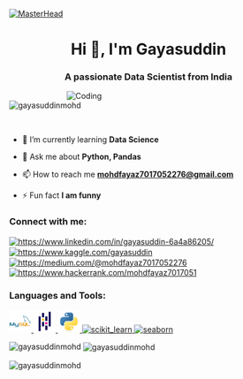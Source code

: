 [![MasterHead](https://media.licdn.com/dms/image/D5616AQFYRKlF8L9vtg/profile-displaybackgroundimage-shrink_350_1400/0/1687533726193?e=1697673600&v=beta&t=TcwrfmyqJLf3cS23MHfDyTj_56qvblO_1ZZDI1r-W0E)](https://GayasuddinMohd.io)



<h1 align="center">Hi 👋, I'm Gayasuddin</h1>
<h3 align="center">A passionate Data Scientist from India</h3>


<img align="right" alt="Coding" width="400" src="https://cdn.dribbble.com/users/1162077/screenshots/3848914/programmer.gif">







<p align="left"> <img src="https://komarev.com/ghpvc/?username=gayasuddinmohd&label=Profile%20views&color=0e75b6&style=flat" alt="gayasuddinmohd" /> </p>

<p align="left"> <a href="https://twitter.com/" target="blank"><img src="https://img.shields.io/twitter/follow/?logo=twitter&style=for-the-badge" alt="" /></a> </p>

- 🌱 I’m currently learning **Data Science**

- 💬 Ask me about **Python, Pandas**

- 📫 How to reach me **mohdfayaz7017052276@gmail.com**

- ⚡ Fun fact **I am funny**

<h3 align="left">Connect with me:</h3>
<p align="left">
<a href="https://linkedin.com/in/https://www.linkedin.com/in/gayasuddin-6a4a86205/" target="blank"><img align="center" src="https://raw.githubusercontent.com/rahuldkjain/github-profile-readme-generator/master/src/images/icons/Social/linked-in-alt.svg" alt="https://www.linkedin.com/in/gayasuddin-6a4a86205/" height="30" width="40" /></a>
<a href="https://kaggle.com/https://www.kaggle.com/gayasuddin" target="blank"><img align="center" src="https://raw.githubusercontent.com/rahuldkjain/github-profile-readme-generator/master/src/images/icons/Social/kaggle.svg" alt="https://www.kaggle.com/gayasuddin" height="30" width="40" /></a>
<a href="https://medium.com/https://medium.com/@mohdfayaz7017052276" target="blank"><img align="center" src="https://raw.githubusercontent.com/rahuldkjain/github-profile-readme-generator/master/src/images/icons/Social/medium.svg" alt="https://medium.com/@mohdfayaz7017052276" height="30" width="40" /></a>
<a href="https://www.hackerrank.com/https://www.hackerrank.com/mohdfayaz7017051" target="blank"><img align="center" src="https://raw.githubusercontent.com/rahuldkjain/github-profile-readme-generator/master/src/images/icons/Social/hackerrank.svg" alt="https://www.hackerrank.com/mohdfayaz7017051" height="30" width="40" /></a>
</p>

<h3 align="left">Languages and Tools:</h3>
<p align="left"> <a href="https://www.mysql.com/" target="_blank" rel="noreferrer"> <img src="https://raw.githubusercontent.com/devicons/devicon/master/icons/mysql/mysql-original-wordmark.svg" alt="mysql" width="40" height="40"/> </a> <a href="https://pandas.pydata.org/" target="_blank" rel="noreferrer"> <img src="https://raw.githubusercontent.com/devicons/devicon/2ae2a900d2f041da66e950e4d48052658d850630/icons/pandas/pandas-original.svg" alt="pandas" width="40" height="40"/> </a> <a href="https://www.python.org" target="_blank" rel="noreferrer"> <img src="https://raw.githubusercontent.com/devicons/devicon/master/icons/python/python-original.svg" alt="python" width="40" height="40"/> </a> <a href="https://scikit-learn.org/" target="_blank" rel="noreferrer"> <img src="https://upload.wikimedia.org/wikipedia/commons/0/05/Scikit_learn_logo_small.svg" alt="scikit_learn" width="40" height="40"/> </a> <a href="https://seaborn.pydata.org/" target="_blank" rel="noreferrer"> <img src="https://seaborn.pydata.org/_images/logo-mark-lightbg.svg" alt="seaborn" width="40" height="40"/> </a> </p>

<p><img align="left" src="https://github-readme-stats.vercel.app/api/top-langs?username=gayasuddinmohd&show_icons=true&locale=en&layout=compact" alt="gayasuddinmohd" /></p>

<p>&nbsp;<img align="center" src="https://github-readme-stats.vercel.app/api?username=gayasuddinmohd&show_icons=true&locale=en" alt="gayasuddinmohd" /></p>

<p><img align="center" src="https://github-readme-streak-stats.herokuapp.com/?user=gayasuddinmohd&" alt="gayasuddinmohd" /></p>


